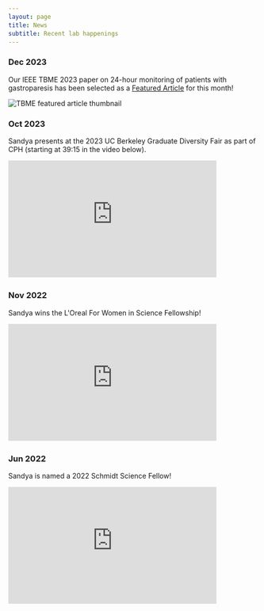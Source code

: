 ```yaml
---
layout: page
title: News
subtitle: Recent lab happenings
---
```


### Dec 2023

Our IEEE TBME 2023 paper on 24-hour monitoring of patients with gastroparesis has been selected as a [Featured Article](https://www.embs.org/tbme/articles/exploring-the-gut-brain-connection-in-gastroparesis-with-autonomic-and-gastric-myoelectric-monitoring/) for this month!

<img src="/assets/img/TBME_featured_thumbnail.jpg"
srcset="/assets/img/TBME_featured_thumbnail.jpg 789w"
sizes="90vw"
alt="TBME featured article thumbnail">

### Oct 2023

Sandya presents at the 2023 UC Berkeley Graduate Diversity Fair as part of CPH (starting at 39:15 in the video below).

<iframe width="420" height="236.25" src="https://www.youtube.com/embed/XAV4WkQviOM?si=XqtuA8LQnA4bgm2b" title="YouTube video player" frameborder="0" allow="accelerometer; autoplay; clipboard-write; encrypted-media; gyroscope; picture-in-picture; web-share" allowfullscreen></iframe>


### Nov 2022

Sandya wins the L'Oreal For Women in Science Fellowship!

<iframe width="420" height="236.25" src="https://www.youtube.com/embed/KnHq8WW9BoE?si=KPpdHx85QcMGdoJh" title="YouTube video player" frameborder="0" allow="accelerometer; autoplay; clipboard-write; encrypted-media; gyroscope; picture-in-picture; web-share" allowfullscreen></iframe>


### Jun 2022

Sandya is named a 2022 Schmidt Science Fellow!

<iframe width="420" height="236.25" src="https://www.youtube.com/embed/0xt02t6esig?si=BnMXiqgTTiPBqlFN" title="YouTube video player" frameborder="0" allow="accelerometer; autoplay; clipboard-write; encrypted-media; gyroscope; picture-in-picture; web-share" allowfullscreen></iframe>


